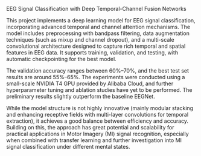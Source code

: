 EEG Signal Classification with Deep Temporal-Channel Fusion Networks

This project implements a deep learning model for EEG signal classification, incorporating advanced temporal and channel attention mechanisms. The model includes preprocessing with bandpass filtering, data augmentation techniques (such as mixup and channel dropout), and a multi-scale convolutional architecture designed to capture rich temporal and spatial features in EEG data. It supports training, validation, and testing, with automatic checkpointing for the best model.

The validation accuracy ranges between 60%–70%, and the best test set results are around 55%–65%. The experiments were conducted using a small-scale NVIDIA T4 GPU provided by Alibaba Cloud, and further hyperparameter tuning and ablation studies have yet to be performed. The preliminary results slightly outperform the baseline EEGNet.

While the model structure is not highly innovative (mainly modular stacking and enhancing receptive fields with multi-layer convolutions for temporal extraction), it achieves a good balance between efficiency and accuracy. Building on this, the approach has great potential and scalability for practical applications in Motor Imagery (MI) signal recognition, especially when combined with transfer learning and further investigation into MI signal classification under different mental states.
